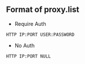 ## Format of proxy.list

+ Require Auth

`HTTP IP:PORT USER:PASSWORD`

+ No Auth

`HTTP IP:PORT NULL`

